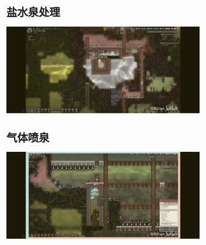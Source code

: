 # 盐水泉处理

![image-20250611163309637](天然泉水处理.assets/image-20250611163309637.png)

# 气体喷泉

![image-20250611163619523](天然泉水处理.assets/image-20250611163619523.png)